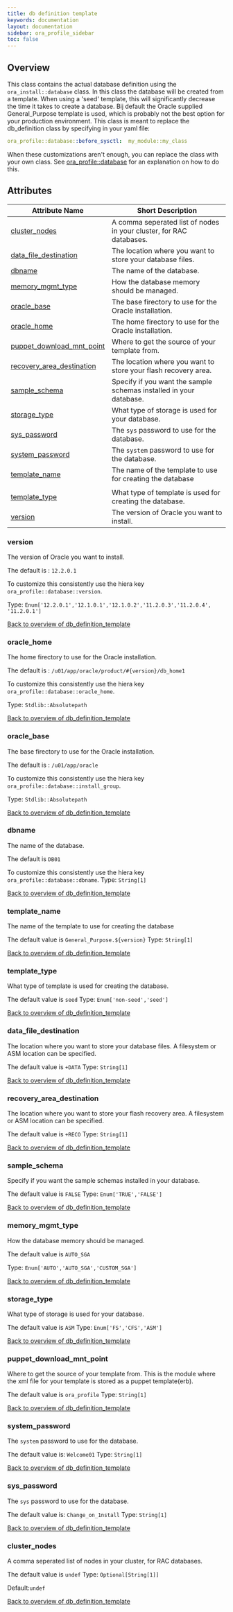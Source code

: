 ```yaml
---
title: db definition template
keywords: documentation
layout: documentation
sidebar: ora_profile_sidebar
toc: false
---
```

## Overview

This class contains the actual database definition using the `ora_install::database` class. In this class the database will be created from a template. When using a 'seed' template, this will significantly decrease the time it takes to create a database. Bij default the Oracle supplied General_Purpose template is used, which is probably not the best option for your production environment.
This class is meant to replace the db_definition class by specifying in your yaml file:

```yaml
ora_profile::database::before_sysctl:  my_module::my_class
```

When these customizations aren't enough, you can replace the class with your own class. See [ora_profile::database](./database.html) for an explanation on how to do this.




## Attributes



Attribute Name                                                                 | Short Description                                                   |
------------------------------------------------------------------------------ | ------------------------------------------------------------------- |
[cluster_nodes](#db_definition_template_cluster_nodes)                         | A comma seperated list of nodes in your cluster, for RAC databases. |
[data_file_destination](#db_definition_template_data_file_destination)         | The location where you want to store your database files.           |
[dbname](#db_definition_template_dbname)                                       | The name of the database.                                           |
[memory_mgmt_type](#db_definition_template_memory_mgmt_type)                   | How the database memory should be managed.                          |
[oracle_base](#db_definition_template_oracle_base)                             | The base firectory to use for the Oracle installation.              |
[oracle_home](#db_definition_template_oracle_home)                             | The home firectory to use for the Oracle installation.              |
[puppet_download_mnt_point](#db_definition_template_puppet_download_mnt_point) | Where to get the source of your template from.                      |
[recovery_area_destination](#db_definition_template_recovery_area_destination) | The location where you want to store your flash recovery area.      |
[sample_schema](#db_definition_template_sample_schema)                         | Specify if you want the sample schemas installed in your database.  |
[storage_type](#db_definition_template_storage_type)                           | What type of storage is used for your database.                     |
[sys_password](#db_definition_template_sys_password)                           | The `sys` password to use for the database.                         |
[system_password](#db_definition_template_system_password)                     | The `system` password to use for the database.                      |
[template_name](#db_definition_template_template_name)                         | The name of the template to use for creating the database
          |
[template_type](#db_definition_template_template_type)                         | What type of template is used for creating the database.            |
[version](#db_definition_template_version)                                     | The version of Oracle you want to install.                          |




### version<a name='db_definition_template_version'>

The version of Oracle you want to install.

The default is : `12.2.0.1`

To customize this consistently use the hiera key `ora_profile::database::version`.

Type: `Enum['12.2.0.1','12.1.0.1','12.1.0.2','11.2.0.3','11.2.0.4', '11.2.0.1']`


[Back to overview of db_definition_template](#attributes)

### oracle_home<a name='db_definition_template_oracle_home'>

The home firectory to use for the Oracle installation.

The default is : `/u01/app/oracle/product/#{version}/db_home1`

To customize this consistently use the hiera key `ora_profile::database::oracle_home`.


Type: `Stdlib::Absolutepath`


[Back to overview of db_definition_template](#attributes)

### oracle_base<a name='db_definition_template_oracle_base'>

The base firectory to use for the Oracle installation.

The default is : `/u01/app/oracle`

To customize this consistently use the hiera key `ora_profile::database::install_group`.


Type: `Stdlib::Absolutepath`


[Back to overview of db_definition_template](#attributes)

### dbname<a name='db_definition_template_dbname'>

The name of the database.

The default is `DB01`

To customize this consistently use the hiera key `ora_profile::database::dbname`.
Type: `String[1]`


[Back to overview of db_definition_template](#attributes)

### template_name<a name='db_definition_template_template_name'>

The name of the template to use for creating the database

The default value is `General_Purpose.${version}`
Type: `String[1]`


[Back to overview of db_definition_template](#attributes)

### template_type<a name='db_definition_template_template_type'>

What type of template is used for creating the database.

The default value is `seed`
Type: `Enum['non-seed','seed']`


[Back to overview of db_definition_template](#attributes)

### data_file_destination<a name='db_definition_template_data_file_destination'>

The location where you want to store your database files. A filesystem or ASM location can be specified.

The default value is `+DATA`
Type: `String[1]`


[Back to overview of db_definition_template](#attributes)

### recovery_area_destination<a name='db_definition_template_recovery_area_destination'>

The location where you want to store your flash recovery area. A filesystem or ASM location can be specified.

The default value is `+RECO`
Type: `String[1]`


[Back to overview of db_definition_template](#attributes)

### sample_schema<a name='db_definition_template_sample_schema'>

Specify if you want the sample schemas installed in your database.

The default value is `FALSE`
Type: `Enum['TRUE','FALSE']`


[Back to overview of db_definition_template](#attributes)

### memory_mgmt_type<a name='db_definition_template_memory_mgmt_type'>

How the database memory should be managed.

The default value is `AUTO_SGA`

Type: `Enum['AUTO','AUTO_SGA','CUSTOM_SGA']`


[Back to overview of db_definition_template](#attributes)

### storage_type<a name='db_definition_template_storage_type'>

What type of storage is used for your database.

The default value is `ASM`
Type: `Enum['FS','CFS','ASM']`


[Back to overview of db_definition_template](#attributes)

### puppet_download_mnt_point<a name='db_definition_template_puppet_download_mnt_point'>

Where to get the source of your template from. This is the module where the xml file for your template is stored as a puppet template(erb).

The default value is `ora_profile`
Type: `String[1]`


[Back to overview of db_definition_template](#attributes)

### system_password<a name='db_definition_template_system_password'>

The `system` password to use for the database.

The default value is: `Welcome01`
Type: `String[1]`


[Back to overview of db_definition_template](#attributes)

### sys_password<a name='db_definition_template_sys_password'>

The `sys` password to use for the database.

The default value is: `Change_on_1nstall`
Type: `String[1]`


[Back to overview of db_definition_template](#attributes)

### cluster_nodes<a name='db_definition_template_cluster_nodes'>

A comma seperated list of nodes in your cluster, for RAC databases.

The default value is `undef`
Type: `Optional[String[1]]`

Default:`undef`

[Back to overview of db_definition_template](#attributes)
